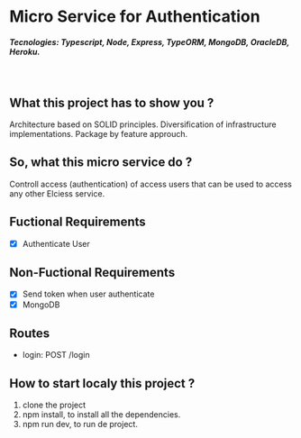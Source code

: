 # Micro Service for Authentication
##### Tecnologies: Typescript, Node, Express, TypeORM, MongoDB, OracleDB, Heroku.

<br />

## What this project has to show you ?
Architecture based on SOLID principles. Diversification of infrastructure implementations. Package by feature approuch.

## So, what this micro service do ?
Controll access (authentication) of access users that can be used to access any other Elciess service.

## Fuctional Requirements
- [x] Authenticate User

## Non-Fuctional Requirements
- [x] Send token when user authenticate
- [x] MongoDB

## Routes
- login:           POST    /login

## How to start localy this project ?
1. clone the project
2. npm install, to install all the dependencies.
3. npm run dev, to run de project.